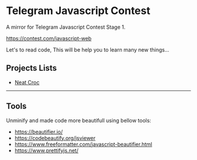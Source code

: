 # Telegram Javascript Contest

A mirror for Telegram Javascript Contest Stage 1.

https://contest.com/javascript-web

Let's to read code, This will be help you to learn many new things...

## Projects Lists

- [Neat Croc](1/)

------------

## Tools

Unminify and made code more beautifull using bellow tools:

- https://beautifier.io/
- https://codebeautify.org/jsviewer
- https://www.freeformatter.com/javascript-beautifier.html
- https://www.prettifyjs.net/
